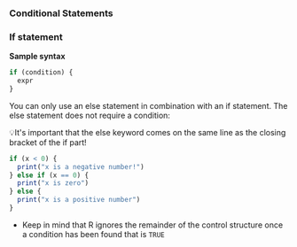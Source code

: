 ### Conditional Statements
### If statement
**Sample syntax**
```R
if (condition) {
  expr
}
```
You can only use an else statement in combination with an if statement. The else statement does not require a condition:

💡It's important that the else keyword comes on the same line as the closing bracket of the if part!

```R
if (x < 0) {
  print("x is a negative number!")
} else if (x == 0) {
  print("x is zero")
} else {
  print("x is a positive number")
}
```
- Keep in mind that R ignores the remainder of the control structure once a condition has been found that is `TRUE`

